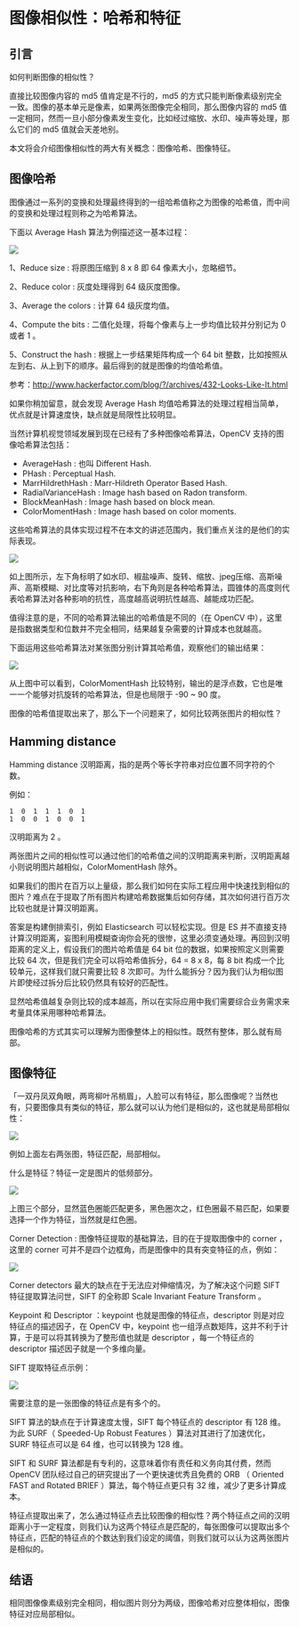 # 图像相似性：哈希和特征


## 引言

如何判断图像的相似性？

直接比较图像内容的 md5 值肯定是不行的，md5 的方式只能判断像素级别完全一致。图像的基本单元是像素，如果两张图像完全相同，那么图像内容的 md5 值一定相同，然而一旦小部分像素发生变化，比如经过缩放、水印、噪声等处理，那么它们的 md5 值就会天差地别。

本文将会介绍图像相似性的两大有关概念：图像哈希、图像特征。

## 图像哈希

图像通过一系列的变换和处理最终得到的一组哈希值称之为图像的哈希值，而中间的变换和处理过程则称之为哈希算法。

下面以 Average Hash 算法为例描述这一基本过程：

![](/images/uncate/image-ahash.jpeg)

1、Reduce size : 将原图压缩到 8 x 8 即 64 像素大小，忽略细节。

2、Reduce color : 灰度处理得到 64 级灰度图像。

3、Average the colors : 计算 64 级灰度均值。

4、Compute the bits : 二值化处理，将每个像素与上一步均值比较并分别记为 0 或者 1 。

5、Construct the hash : 根据上一步结果矩阵构成一个 64 bit 整数，比如按照从左到右、从上到下的顺序。最后得到的就是图像的均值哈希值。


参考：http://www.hackerfactor.com/blog/?/archives/432-Looks-Like-It.html


如果你稍加留意，就会发现 Average Hash 均值哈希算法的处理过程相当简单，优点就是计算速度快，缺点就是局限性比较明显。

当然计算机视觉领域发展到现在已经有了多种图像哈希算法，OpenCV 支持的图像哈希算法包括：

- AverageHash : 也叫 Different Hash.
- PHash : Perceptual Hash.
- MarrHildrethHash : Marr-Hildreth Operator Based Hash.
- RadialVarianceHash : Image hash based on Radon transform.
- BlockMeanHash : Image hash based on block mean.
- ColorMomentHash : Image hash based on color moments.


这些哈希算法的具体实现过程不在本文的讲述范围内，我们重点关注的是他们的实际表现。

![](/images/uncate/image-hash/jpeg)

如上图所示，左下角标明了如水印、椒盐噪声、旋转、缩放、jpeg压缩、高斯噪声、高斯模糊、对比度等对抗影响，右下角则是各种哈希算法，圆锥体的高度则代表哈希算法对各种影响的抗性，高度越高说明抗性越高、越能成功匹配。

值得注意的是，不同的哈希算法输出的哈希值是不同的（在 OpenCV 中），这里是指数据类型和位数并不完全相同，结果越复杂需要的计算成本也就越高。

下面运用这些哈希算法对某张图分别计算其哈希值，观察他们的输出结果：

![](/images/uncate/image-hash-result.jpeg)

从上图中可以看到，ColorMomentHash 比较特别，输出的是浮点数，它也是唯一一个能够对抗旋转的哈希算法，但是也局限于 -90 ~ 90 度。

图像的哈希值提取出来了，那么下一个问题来了，如何比较两张图片的相似性？


## Hamming distance

Hamming distance 汉明距离，指的是两个等长字符串对应位置不同字符的个数。

例如：

```
1  0  1  1  1  0  1
1  0  0  1  0  0  1
```

汉明距离为 2 。

两张图片之间的相似性可以通过他们的哈希值之间的汉明距离来判断，汉明距离越小则说明图片越相似，ColorMomentHash 除外。

如果我们的图片在百万以上量级，那么我们如何在实际工程应用中快速找到相似的图片？难点在于提取了所有图片构建哈希数据集后如何存储，其次如何进行百万次比较也就是计算汉明距离。

答案是构建倒排索引，例如 Elasticsearch 可以轻松实现。但是 ES 并不直接支持计算汉明距离，妄图利用模糊查询你会死的很惨，这里必须变通处理。再回到汉明距离的定义上，假设我们的图片哈希值是 64 bit 位的数据，如果按照定义则需要比较 64 次，但是我们完全可以将哈希值拆分，64 = 8 x 8，每 8 bit 构成一个比较单元，这样我们就只需要比较 8 次即可。为什么能拆分？因为我们认为相似图片即使经过拆分后比较仍然具有较好的匹配性。

显然哈希值越复杂则比较的成本越高，所以在实际应用中我们需要综合业务需求来考量具体采用哪种哈希算法。

图像哈希的方式其实可以理解为图像整体上的相似性。既然有整体，那么就有局部。


## 图像特征

「一双丹凤双角眼，两弯柳叶吊梢眉」，人脸可以有特征，那么图像呢？当然也有，只要图像具有类似的特征，那么就可以认为他们是相似的，这也就是局部相似性：

![](/images/uncate/image3-1.jpeg)

例如上面左右两张图，特征匹配，局部相似。

什么是特征？特征一定是图片的低频部分。

![](/images/uncate/image3-2.png)

上图三个部分，显然蓝色圈能匹配更多，黑色圈次之，红色圈最不易匹配，如果要选择一个作为特征，当然就是红色圈。

Corner Detection : 图像特征提取的基础算法，目的在于提取图像中的 corner ，这里的 corner 可并不是四个边框角，而是图像中的具有突变特征的点，例如：

![](/images/uncate/image3-3.jpeg)

Corner detectors 最大的缺点在于无法应对伸缩情况，为了解决这个问题 SIFT 特征提取算法问世，SIFT 的全称即 Scale Invariant Feature Transform 。

Keypoint 和 Descriptor ：keypoint 也就是图像的特征点，descriptor 则是对应特征点的描述因子，在 OpenCV 中，keypoint 也一组浮点数矩阵，这并不利于计算，于是可以将其转换为了整形值也就是 descriptor ，每一个特征点的 descriptor 描述因子就是一个多维向量。

SIFT 提取特征点示例：

![](/images/uncate/image-sift.jpeg)

需要注意的是一张图像的特征点是有多个的。

SIFT 算法的缺点在于计算速度太慢，SIFT 每个特征点的 descriptor 有 128 维。为此 SURF（ Speeded-Up Robust Features ）算法对其进行了加速优化，SURF 特征点可以是 64 维，也可以转换为 128 维。

SIFT 和 SURF 算法都是有专利的，这意味着你有责任和义务向其付费，然而 OpenCV 团队经过自己的研究提出了一个更快速优秀且免费的 ORB （ Oriented FAST and Rotated BRIEF ）算法，每个特征点更只有 32 维，减少了更多计算成本。

特征点提取出来了，怎么通过特征点去比较图像的相似性？两个特征点之间的汉明距离小于一定程度，则我们认为这两个特征点是匹配的，每张图像可以提取出多个特征点，匹配的特征点的个数达到我们设定的阈值，则我们就可以认为这两张图片是相似的。

## 结语

相同图像像素级别完全相同，相似图片则分为两级，图像哈希对应整体相似，图像特征对应局部相似。

